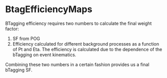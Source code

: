 # BtagEfficiencyMaps

BTagging efficiency requires two numbers to calculate the final weight factor:
1. SF from POG
2. Efficiency calculated for different background processes as a function of Pt and Eta. The efficiency is calculated due to the dependence of the bTagging on event kinematics.

Combining these two numbers in a certain fashion provides us a final bTagging SF. 


